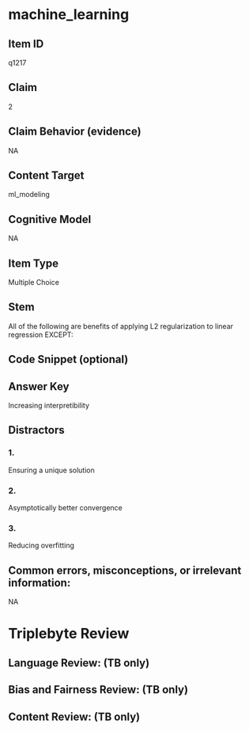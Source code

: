 # machine_learning

## Item ID
q1217

## Claim
2

## Claim Behavior (evidence)
NA

## Content Target
ml_modeling

## Cognitive Model
NA

## Item Type
Multiple Choice

## Stem
All of the following are benefits of applying L2 regularization to linear regression EXCEPT:

## Code Snippet (optional)


## Answer Key
Increasing interpretibility

## Distractors

### 1.
Ensuring a unique solution

### 2.
Asymptotically better convergence

### 3.
Reducing overfitting

## Common errors, misconceptions, or irrelevant information:
NA

# Triplebyte Review


## Language Review: (TB only)


## Bias and Fairness Review: (TB only)


## Content Review: (TB only)

